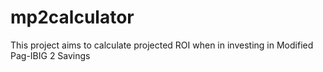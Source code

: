 # mp2calculator
This project aims to calculate projected ROI when in investing in Modified Pag-IBIG 2 Savings
